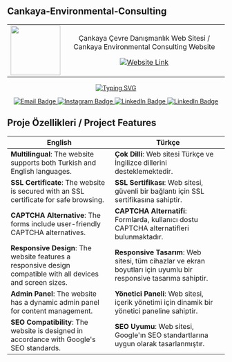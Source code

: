 <!-- ![Banner](https://cankayacevre.com/assets/uploads/6565b2b88c505170116370445.png) -->
   ## Cankaya-Environmental-Consulting
   
<table>
  <tr>
    <td align="center" valign="middle">
      <img src="https://cankayacevre.com/assets/uploads/6565b2b88c505170116370445.png" height="115px" />
    </td>
    <td align="center" valign="middle">
      <p align="center">
   Çankaya Çevre Danışmanlık Web Sitesi / Cankaya Environmental Consulting Website
</p>

<!-- Web Site Linki -->
<p align="center">
<a href="https://cankayacevre.com/">
  <img src="https://img.shields.io/badge/cankayacevre.com-E4405F.svg?style=for-the-badge&logo=Website&logoColor=white" alt="Website Link" />
</a>
</p>
    </td>
  </tr>
</table>

<p align="center">
   <a href="https://git.io/typing-svg"><img src="https://readme-typing-svg.demolab.com?font=Fira+Code&weight=600&size=25&pause=1500&color=FFFFFF&center=true&vCenter=true&random=false&width=435&lines=Hello%2C+I+am+Erdem+Karao%C4%9Flu;Merhaba%2C+Ben+Erdem+Karao%C4%9Flu" alt="Typing SVG" /></a>
</p>
<p align="center">
  <!-- E-Mail Bağlantısı -->
  <a href="mailto:erdemkaraogllu@gmail.com?subject=[GitHub]%20Contact">
    <img src="https://img.shields.io/badge/e‑mail-D14836.svg?style=for-the-badge&logo=GMail&logoColor=white" alt="Email Badge" />
  </a>
  
  <!-- Instagram Bağlantısı -->
  <a href="https://instagram.com/erdemkaraogllu">
    <img src="https://img.shields.io/badge/instagram-E4405F.svg?style=for-the-badge&logo=instagram&logoColor=white" alt="Instagram Badge" />
  </a>

  <!-- LinkedIn Bağlantısı -->
  <a href="https://www.linkedin.com/in/erdem-karao%C4%9Flu-b6843124a/">
    <img src="https://img.shields.io/badge/linkedin-0077B5.svg?style=for-the-badge&logo=linkedin&logoColor=white" alt="LinkedIn Badge" />
  </a>

   <!-- Github Bağlantısı -->
  <a href="https://github.com/erdemkaraogllu">
    <img src="https://img.shields.io/badge/Github-0077B5.svg?style=for-the-badge&logo=Github&logoColor=white" alt="LinkedIn Badge" />
  </a>
</p>

## Proje Özellikleri / Project Features

| English | Türkçe |
| ------- | ------ |
| **Multilingual**: The website supports both Turkish and English languages. | **Çok Dilli**: Web sitesi Türkçe ve İngilizce dillerini desteklemektedir. |
| **SSL Certificate**: The website is secured with an SSL certificate for safe browsing. | **SSL Sertifikası**: Web sitesi, güvenli bir bağlantı için SSL sertifikasına sahiptir. |
| **CAPTCHA Alternative**: The forms include user-friendly CAPTCHA alternatives. | **CAPTCHA Alternatifi**: Formlarda, kullanıcı dostu CAPTCHA alternatifleri bulunmaktadır. |
| **Responsive Design**: The website features a responsive design compatible with all devices and screen sizes. | **Responsive Tasarım**: Web sitesi, tüm cihazlar ve ekran boyutları için uyumlu bir responsive tasarıma sahiptir. |
| **Admin Panel**: The website has a dynamic admin panel for content management. | **Yönetici Paneli**: Web sitesi, içerik yönetimi için dinamik bir yönetici paneline sahiptir. |
| **SEO Compatibility**: The website is designed in accordance with Google's SEO standards. | **SEO Uyumu**: Web sitesi, Google'ın SEO standartlarına uygun olarak tasarlanmıştır. |
